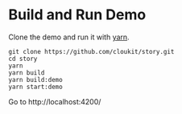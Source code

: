 # Build and Run Demo

Clone the demo and run it with [yarn](https://yarnpkg.com/en/).

```
git clone https://github.com/cloukit/story.git
cd story
yarn
yarn build
yarn build:demo
yarn start:demo
```

Go to http://localhost:4200/
